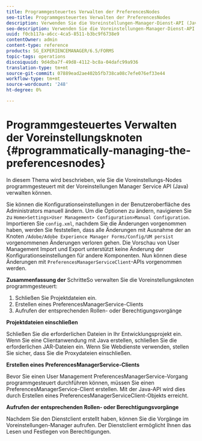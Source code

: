 ```yaml
---
title: Programmgesteuertes Verwalten der PreferencesNodes
seo-title: Programmgesteuertes Verwalten der PreferencesNodes
description: Verwenden Sie die Voreinstellungen-Manager-Dienst-API (Java), um die Voreinstellungsknoten programmgesteuert zu verwalten.
seo-description: Verwenden Sie die Voreinstellungen-Manager-Dienst-API (Java), um die Voreinstellungsknoten programmgesteuert zu verwalten.
uuid: f0cb117a-a6cc-4ca5-8511-b3bc9f6738e9
contentOwner: admin
content-type: reference
products: SG_EXPERIENCEMANAGER/6.5/FORMS
topic-tags: operations
discoiquuid: 9d4dba7f-49d8-4112-bc8a-04dafc99a936
translation-type: tm+mt
source-git-commit: 07889ead2ae402b5fb738ca08c7efe076ef33e44
workflow-type: tm+mt
source-wordcount: '248'
ht-degree: 0%

---
```



# Programmgesteuertes Verwalten der Voreinstellungsknoten {#programmatically-managing-the-preferencesnodes}

In diesem Thema wird beschrieben, wie Sie die Voreinstellungs-Nodes programmgesteuert mit der Voreinstellungen Manager Service API (Java) verwalten können.

Sie können die Konfigurationseinstellungen in der Benutzeroberfläche des Administrators manuell ändern. Um die Optionen zu ändern, navigieren Sie zu `Home>Settings>User Management> Configuration>Manual Configuration`. Importieren Sie `config.xml`, nachdem Sie die Änderungen vorgenommen haben, werden Sie feststellen, dass alle Änderungen mit Ausnahme der an Knoten `/Adobe/Adobe Experience Manager Forms/Config/UM persist` vorgenommenen Änderungen verloren gehen. Die Vorschau von User Management Import und Export unterstützt keine Änderung der Konfigurationseinstellungen für andere Komponenten. Nun können diese Änderungen mit `PreferencesManagerServiceClient`-APIs vorgenommen werden.

**Zusammenfassung der** SchritteSo verwalten Sie die Voreinstellungsknoten programmgesteuert:

1. Schließen Sie Projektdateien ein.
1. Erstellen eines PreferencesManagerService-Clients
1. Aufrufen der entsprechenden Rollen- oder Berechtigungsvorgänge

**Projektdateien einschließen**

Schließen Sie die erforderlichen Dateien in Ihr Entwicklungsprojekt ein. Wenn Sie eine Clientanwendung mit Java erstellen, schließen Sie die erforderlichen JAR-Dateien ein. Wenn Sie Webdienste verwenden, stellen Sie sicher, dass Sie die Proxydateien einschließen.

**Erstellen eines PreferencesManagerService-Clients**

Bevor Sie einen User Management PreferencesManagerService-Vorgang programmgesteuert durchführen können, müssen Sie einen PreferencesManagerService-Client erstellen. Mit der Java-API wird dies durch Erstellen eines PreferencesManagerServiceClient-Objekts erreicht.

**Aufrufen der entsprechenden Rollen- oder Berechtigungsvorgänge**

Nachdem Sie den Dienstclient erstellt haben, können Sie die Vorgänge im Voreinstellungen-Manager aufrufen. Der Dienstclient ermöglicht Ihnen das Lesen und Festlegen von Berechtigungen.
